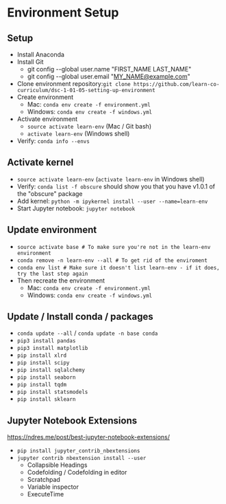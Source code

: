 # Environment Setup
## Setup
- Install Anaconda
- Install Git
  - git config --global user.name "FIRST_NAME LAST_NAME"
  - git config --global user.email "MY_NAME@example.com"
- Clone environment repository:`git clone https://github.com/learn-co-curriculum/dsc-1-01-05-setting-up-environment`
- Create environment
  - Mac: `conda env create -f environment.yml`
  - Windows: `conda env create -f windows.yml`
- Activate environment
  - `source activate learn-env` (Mac / Git bash)
  - `activate learn-env` (Windows shell)
- Verify: `conda info --envs`
## Activate kernel
- `source activate learn-env` (`activate learn-env` in Windows shell)
- Verify: `conda list -f obscure` should show you that you have v1.0.1 of the "obscure" package
- Add kernel: `python -m ipykernel install --user --name=learn-env`
- Start Jupyter notebook: `jupyter notebook`
## Update environment
- `source activate base # To make sure you're not in the learn-env environment`
- `conda remove -n learn-env --all # To get rid of the enviroment`
- `conda env list # Make sure it doesn't list learn-env - if it does, try the last step again`
- Then recreate the environment
  - Mac: `conda env create -f environment.yml`
  - Windows: `conda env create -f windows.yml`
## Update / Install conda / packages
- `conda update --all` / `conda update -n base conda`
- `pip3 install pandas`
- `pip3 install matplotlib`
- `pip install xlrd`
- `pip install scipy`
- `pip install sqlalchemy`
- `pip install seaborn`
- `pip install tqdm`
- `pip install statsmodels`
- `pip install sklearn`
## Jupyter Notebook Extensions
https://ndres.me/post/best-jupyter-notebook-extensions/
- `pip install jupyter_contrib_nbextensions`
- `jupyter contrib nbextension install --user`
  - Collapsible Headings
  - Codefolding / Codefolding in editor
  - Scratchpad
  - Variable inspector
  - ExecuteTime